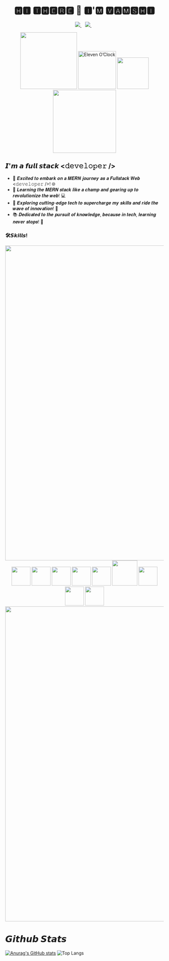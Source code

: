 <div align="center">

###

<h1 align='center'>
🅷🅸 🆃🅷🅴🆁🅴 👋 🅸'🅼  🆅🅰🅼🆂🅷🅸
</h1>
<p align='center'>
 
  <a href="https://www.linkedin.com/in/vamshi-marepu-003a802a8/" target="_blank">
    <img src="https://img.shields.io/badge/linkedin-%230077B5.svg?&style=for-the-badge&logo=linkedin&logoColor=white" />
  </a>&nbsp;&nbsp;
  <a href="https://www.instagram.com/mr_dazzler_0001/" target="_blank">
    <img src="https://img.shields.io/badge/instagram-%23E4405F.svg?&style=for-the-badge&logo=instagram&logoColor=white" />        
  </a>&nbsp;&nbsp;

</p>

<img src="https://user-images.githubusercontent.com/74038190/229223263-cf2e4b07-2615-4f87-9c38-e37600f8381a.gif" width="180">
<img src="https://user-images.githubusercontent.com/74038190/216122049-276bc7a5-c760-4849-805a-995d8fa6ea13.png" alt="Eleven O’Clock" width="120" />
<img src="https://user-images.githubusercontent.com/74038190/212284087-bbe7e430-757e-4901-90bf-4cd2ce3e1852.gif" width="100">
<img src="https://github.com/Anmol-Baranwal/Cool-GIFs-For-GitHub/assets/74038190/fe8225a5-f084-45cb-9a28-a0c2c8634872" width="200">

</div>

## 𝙄'𝙢 𝙖 𝙛𝙪𝙡𝙡 𝙨𝙩𝙖𝙘𝙠 <𝚍𝚎𝚟𝚎𝚕𝚘𝚙𝚎𝚛 />
- 🚀 𝑬𝒙𝒄𝒊𝒕𝒆𝒅 𝒕𝒐 𝒆𝒎𝒃𝒂𝒓𝒌 𝒐𝒏 𝒂 𝑴𝑬𝑹𝑵 𝒋𝒐𝒖𝒓𝒏𝒆𝒚 𝒂𝒔 𝒂 𝑭𝒖𝒍𝒍𝒔𝒕𝒂𝒄𝒌 𝑾𝒆𝒃 <𝚍𝚎𝚟𝚎𝚕𝚘𝚙𝚎𝚛 />! 🌐
- 🌱 𝑳𝒆𝒂𝒓𝒏𝒊𝒏𝒈 𝒕𝒉𝒆 𝑴𝑬𝑹𝑵 𝒔𝒕𝒂𝒄𝒌 𝒍𝒊𝒌𝒆 𝒂 𝒄𝒉𝒂𝒎𝒑 𝒂𝒏𝒅 𝒈𝒆𝒂𝒓𝒊𝒏𝒈 𝒖𝒑 𝒕𝒐 𝒓𝒆𝒗𝒐𝒍𝒖𝒕𝒊𝒐𝒏𝒊𝒛𝒆 𝒕𝒉𝒆 𝒘𝒆𝒃! 💻
- 🔭 𝑬𝒙𝒑𝒍𝒐𝒓𝒊𝒏𝒈 𝒄𝒖𝒕𝒕𝒊𝒏𝒈-𝒆𝒅𝒈𝒆 𝒕𝒆𝒄𝒉 𝒕𝒐 𝒔𝒖𝒑𝒆𝒓𝒄𝒉𝒂𝒓𝒈𝒆 𝒎𝒚 𝒔𝒌𝒊𝒍𝒍𝒔 𝒂𝒏𝒅 𝒓𝒊𝒅𝒆 𝒕𝒉𝒆 𝒘𝒂𝒗𝒆 𝒐𝒇 𝒊𝒏𝒏𝒐𝒗𝒂𝒕𝒊𝒐𝒏! 🌊
- 📚 𝑫𝒆𝒅𝒊𝒄𝒂𝒕𝒆𝒅 𝒕𝒐 𝒕𝒉𝒆 𝒑𝒖𝒓𝒔𝒖𝒊𝒕 𝒐𝒇 𝒌𝒏𝒐𝒘𝒍𝒆𝒅𝒈𝒆, 𝒃𝒆𝒄𝒂𝒖𝒔𝒆 𝒊𝒏 𝒕𝒆𝒄𝒉, 𝒍𝒆𝒂𝒓𝒏𝒊𝒏𝒈 𝒏𝒆𝒗𝒆𝒓 𝒔𝒕𝒐𝒑𝒔! 📖

### 🛠️𝙎𝙠𝙞𝙡𝙡𝙨!
<img src="https://user-images.githubusercontent.com/74038190/212284115-f47cd8ff-2ffb-4b04-b5bf-4d1c14c0247f.gif" width="1000">

<div align="center">
<img src="https://github.com/Anmol-Baranwal/Cool-GIFs-For-GitHub/assets/74038190/29fd6286-4e7b-4d6c-818f-c4765d5e39a9" width="60">
<img src="https://github.com/Anmol-Baranwal/Cool-GIFs-For-GitHub/assets/74038190/67f477ed-6624-42da-99f0-1a7b1a16eecb" width="60">
<img src="https://user-images.githubusercontent.com/74038190/212257454-16e3712e-945a-4ca2-b238-408ad0bf87e6.gif" width="60">
<img src="https://user-images.githubusercontent.com/74038190/212257467-871d32b7-e401-42e8-a166-fcfd7baa4c6b.gif" width="60">
<img src="https://user-images.githubusercontent.com/74038190/212257460-738ff738-247f-4445-a718-cdd0ca76e2db.gif" width="60">
<img src="https://github.com/Anmol-Baranwal/Cool-GIFs-For-GitHub/assets/74038190/1a797f46-efe4-41e6-9e75-5303e1bbcbfa" width="80">
<img src="https://github.com/Anmol-Baranwal/Cool-GIFs-For-GitHub/assets/74038190/398b19b1-9aae-4c1f-8bc0-d172a2c08d68" width="60">
<img src="https://github.com/Anmol-Baranwal/Cool-GIFs-For-GitHub/assets/74038190/3c16d4f2-b757-4c70-8f42-43d5dddd2c36" width="60">
<img src="https://user-images.githubusercontent.com/74038190/212281775-b468df30-4edc-4bf8-a4ee-f52e1aaddc86.gif" width="60">

<img src="https://user-images.githubusercontent.com/74038190/212284115-f47cd8ff-2ffb-4b04-b5bf-4d1c14c0247f.gif" width="1000">
</div>
<h1 align='start'>
𝙂𝙞𝙩𝙝𝙪𝙗 𝙎𝙩𝙖𝙩𝙨
</h1>
<p align='start'>
 
[![Anurag's GitHub stats](https://github-readme-stats.vercel.app/api?username=VAMSHI-M817)](https://github.com/VAMSHI-M817/github-readme-stats)
![Top Langs](https://github-readme-stats.vercel.app/api/top-langs/?username=VAMSHI-M817&layout=compact)


